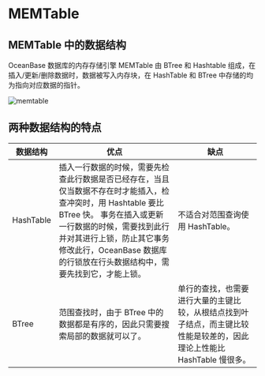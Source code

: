 MEMTable 
=============================



MEMTable 中的数据结构 
------------------------------------

OceanBase 数据库的内存存储引擎 MEMTable 由 BTree 和 Hashtable 组成，在插入/更新/删除数据时，数据被写入内存块，在 HashTable 和 BTree 中存储的均为指向对应数据的指针。

![memtable](https://help-static-aliyun-doc.aliyuncs.com/assets/img/zh-CN/7073623461/p354858.jpg)

两种数据结构的特点 
------------------------------



|   数据结构    |                                                                                   优点                                                                                   |                                缺点                                 |
|-----------|------------------------------------------------------------------------------------------------------------------------------------------------------------------------|-------------------------------------------------------------------|
| HashTable | 插入一行数据的时候，需要先检查此行数据是否已经存在，当且仅当数据不存在时才能插入，检查冲突时，用 Hashtable 要比 BTree 快。 事务在插入或更新一行数据的时候，需要找到此行并对其进行上锁，防止其它事务修改此行，OceanBase 数据库的行锁放在行头数据结构中，需要先找到它，才能上锁。 | 不适合对范围查询使用 HashTable。                                             |
| BTree     | 范围查找时，由于 BTree 中的数据都是有序的，因此只需要搜索局部的数据就可以了。                                                                                                                             | 单行的查找，也需要进行大量的主键比较，从根结点找到叶子结点，而主键比较性能是较差的，因此理论上性能比 HashTable 慢很多。 |


